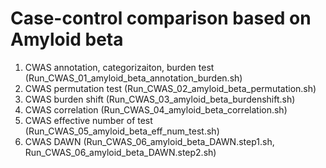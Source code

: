 # Case-control comparison based on Amyloid beta

1. CWAS annotation, categorizaiton, burden test (Run_CWAS_01_amyloid_beta_annotation_burden.sh)
2. CWAS permutation test (Run_CWAS_02_amyloid_beta_permutation.sh)
3. CWAS burden shift (Run_CWAS_03_amyloid_beta_burdenshift.sh)
4. CWAS correlation (Run_CWAS_04_amyloid_beta_correlation.sh)
5. CWAS effective number of test (Run_CWAS_05_amyloid_beta_eff_num_test.sh)
6. CWAS DAWN (Run_CWAS_06_amyloid_beta_DAWN.step1.sh, Run_CWAS_06_amyloid_beta_DAWN.step2.sh)


